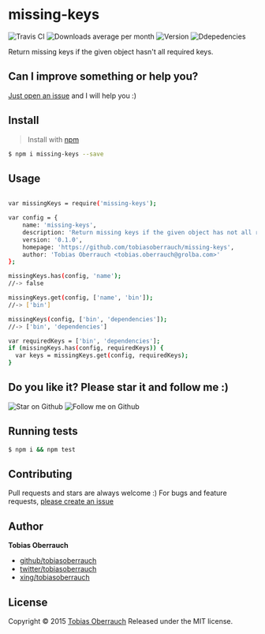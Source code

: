# missing-keys
![Travis CI](https://img.shields.io/travis/tobiasoberrauch/missing-keys.svg)
![Downloads average per month](https://img.shields.io/npm/dm/missing-keys.svg)
![Version](https://img.shields.io/npm/v/missing-keys.svg)
![Ddepedencies](https://img.shields.io/david/dev/tobiasoberrauch/missing-keys.svg)


Return missing keys if the given object hasn't all required keys.

## Can I improve something or help you?
[Just open an issue](https://github.com/tobiasoberrauch/missing-keys/issues/new) and I will help you :)

## Install

> Install with [npm](https://www.npmjs.com/)

```sh
$ npm i missing-keys --save
```

## Usage

```sh

var missingKeys = require('missing-keys');

var config = {
    name: 'missing-keys',
    description: 'Return missing keys if the given object has not all required keys.',
    version: '0.1.0',
    homepage: 'https://github.com/tobiasoberrauch/missing-keys',
    author: 'Tobias Oberrauch <tobias.oberrauch@grolba.com>'
};

missingKeys.has(config, 'name');
//-> false

missingKeys.get(config, ['name', 'bin']);
//-> ['bin']

missingKeys(config, ['bin', 'dependencies']);
//-> ['bin', 'dependencies']

var requiredKeys = ['bin', 'dependencies'];
if (missingKeys.has(config, requiredKeys)) {
  var keys = missingKeys.get(config, requiredKeys);
}

```

## Do you like it? Please star it and follow me :)
![Star on Github](https://img.shields.io/github/stars/tobiasoberrauch/missing-keys.svg?style=social)
![Follow me on Github](https://img.shields.io/github/followers/tobiasoberrauch.svg?style=social)


## Running tests

```sh
$ npm i && npm test
```

## Contributing

Pull requests and stars are always welcome :)
For bugs and feature requests, [please create an issue](https://github.com/tobiasoberrauch/missing-keys/issues/new)

## Author

**Tobias Oberrauch**

+ [github/tobiasoberrauch](https://github.com/tobiasoberrauch)
+ [twitter/tobiasoberrauch](http://twitter.com/tobiasoberrauch)
+ [xing/tobiasoberrauch](http://xing.com/profile/Tobias_Oberrauch)

## License

Copyright © 2015 [Tobias Oberrauch](https://github.com/tobiasoberrauch)
Released under the MIT license.